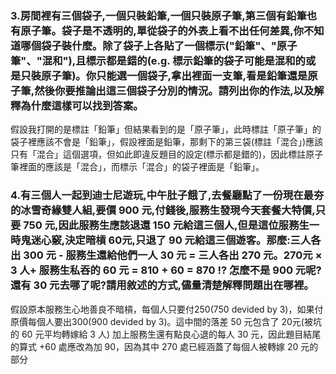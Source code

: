### 3.房間裡有三個袋子,一個只裝鉛筆,一個只裝原子筆,第三個有鉛筆也有原子筆。袋子是不透明的,單從袋子的外表上看不出任何差異,你不知道哪個袋子裝什麼。除了袋子上各貼了一個標示("鉛筆"、"原子筆"、"混和"),且標示都是錯的(e.g. 標示鉛筆的袋子可能是混和的或是只裝原子筆)。你只能選一個袋子,拿出裡面一支筆,看是鉛筆還是原子筆,然後你要推論出這三個袋子分別的情況。請列出你的作法,以及解釋為什麼這樣可以找到答案。
 假設我打開的是標註「鉛筆」但結果看到的是「原子筆」，此時標註「原子筆」的袋子裡應該不會是「鉛筆」，假設裡面是鉛筆，那剩下的第三袋(標註「混合」)應該只有「混合」這個選項，但如此即違反題目的設定(標示都是錯的)，因此標註原子筆裡面的應該是「混合」，而標示「混合」的袋子裡面是「鉛筆」。

### 4.有三個人一起到迪士尼遊玩,中午肚子餓了,去餐廳點了一份現在最夯的冰雪奇緣雙人組,要價 900 元,付錢後,服務生發現今天套餐大特價,只要 750 元,因此服務生應該退還 150 元給這三個人,但是這位服務生一時鬼迷心竅,決定暗槓 60元,只退了 90 元給這三個遊客。那麼:三人各出 300 元 - 服務生還給他們一人 30 元 = 三人各出 270 元。270元 × 3 人+ 服務生私吞的 60 元 = 810 + 60 = 870 !? 怎麼不是 900 元呢?還有 30 元去哪了呢?請用敘述的方式,儘量清楚解釋問題出在哪裡。
 假設原本服務生心地善良不暗槓，每個人只要付250(750 devided by 3)，如果付原價每個人要出300(900 devided by 3)。這中間的落差 50 元包含了 20元(被坑的 60 元平均轉嫁給 3 人) 加上服務生還有點良心退的每人 30 元，因此題目結尾的算式 +60 處應改為加 90，因為其中 270 處已經涵蓋了每個人被轉嫁 20 元的部分
